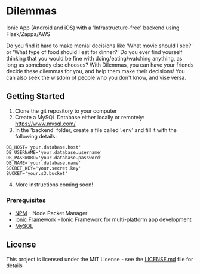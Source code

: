 # Dilemmas

Ionic App (Android and iOS) with a 'Infrastructure-free' backend using Flask/Zappa/AWS

Do you find it hard to make menial decisions like 'What movie should I see?' or 'What type of food should I eat for dinner?'
Do you ever find yourself thinking that you would be fine with doing/eating/watching anything, as long as somebody else chooses?
With Dilemmas, you can have your friends decide these dilemmas for you, and help them make their decisions! You can also
seek the wisdom of people who you don't know, and vise versa.


## Getting Started

1. Clone the git repository to your computer 
2. Create a MySQL Database either locally or remotely: https://www.mysql.com/
3. In the 'backend' folder, create a file called '.env' and fill it with the following details:

```
DB_HOST='your.database.host'
DB_USERNAME='your.database.username'
DB_PASSWORD='your.database.password'
DB_NAME='your.database.name'
SECRET_KEY='your.secret.key'
BUCKET='your.s3.bucket'
```
4. More instructions coming soon!


### Prerequisites

* [NPM](https://www.npmjs.com/) - Node Packet Manager
* [Ionic Framework](https://ionicframework.com/) - Ionic Framework for multi-platform app development
* [MySQL](https://www.mysql.com//)

## License

This project is licensed under the MIT License - see the [LICENSE.md](LICENSE.md) file for details
